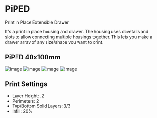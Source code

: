 # PiPED
 Print in Place Extensible Drawer

It's a print in place housing and drawer.
The housing uses dovetails and slots to allow connecting multiple housings together.
This lets you make a drawer array of any size/shape you want to print.

## PiPED 40x100mm
![image](https://github.com/Anonoei/PiPED/assets/73118441/4348b70f-4cd2-49b8-8a96-4046995a2bca)
![image](https://github.com/Anonoei/PiPED/assets/73118441/93cceb03-6b65-4a6b-aeaa-598a93c71cfe)
![image](https://github.com/Anonoei/PiPED/assets/73118441/4067f3d1-8fca-46e3-af32-4c63a32ff992)
![image](https://github.com/Anonoei/PiPED/assets/73118441/4015e0df-0141-49ba-822c-b017f6186451)

## Print Settings
 - Layer Height: .2
 - Perimeters: 2
 - Top/Bottom Solid Layers: 3/3
 - Infill: 20%
